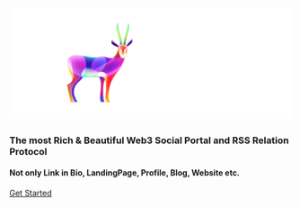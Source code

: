 <h2 class='flex justify-center pt-20 pb-4 max-sm:py-6'>
  <a href='//nextme.one'><img src="assets/images/logo/logo_pro.svg" /></a>
</h2>

<h3 class='text-3xl py-2'>The most Rich & Beautiful Web3 Social Portal and RSS Relation Protocol</h3>
<h4 class='pb-12'>Not only Link in Bio, LandingPage, Profile, Blog, Website etc.</h4>

[Get Started](README.md)
